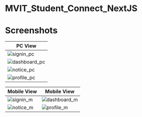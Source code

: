 # MVIT_Student_Connect_NextJS

# Screenshots
| PC View |
|---|
|![signin_pc](https://github.com/Yuvaraja28/MVIT_Student_Connect_NextJS/assets/64340067/4f048a43-73c4-4dec-b9b1-d7dd936c98d0)|
|![dashboard_pc](https://github.com/Yuvaraja28/MVIT_Student_Connect_NextJS/assets/64340067/57c9ef5d-a3db-426c-ac32-999dc2a6dc57)|
|![notice_pc](https://github.com/Yuvaraja28/MVIT_Student_Connect_NextJS/assets/64340067/0b0ed71c-808a-4c37-963b-2f54921de355)|
|![profile_pc](https://github.com/Yuvaraja28/MVIT_Student_Connect_NextJS/assets/64340067/48853dc6-665b-4aa1-9bb5-82ec6b00505f)|


| Mobile View | Mobile View |
|---|---|
|![signin_m](https://github.com/Yuvaraja28/MVIT_Student_Connect_NextJS/assets/64340067/d56f1ee6-de48-45d4-af8b-574f9a8c306f)|![dashboard_m](https://github.com/Yuvaraja28/MVIT_Student_Connect_NextJS/assets/64340067/ef845c80-6a0c-4129-a297-06146bdffe65)|
|![notice_m](https://github.com/Yuvaraja28/MVIT_Student_Connect_NextJS/assets/64340067/a9a34d1d-e24d-449f-b27d-853c79140049)|![profile_m](https://github.com/Yuvaraja28/MVIT_Student_Connect_NextJS/assets/64340067/ddec4b3a-06ae-47c1-babb-9a7df5a422ca)|
